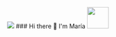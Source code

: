 
<img src="https://i.postimg.cc/3wrSbGtQ/banner-MN-8.png">
### Hi there 👋 I'm María <img src="https://media.giphy.com/media/mGcNjsfWAjY5AEZNw6/giphy.gif" width="50">


<!--
![MNblue's GitHub stats](https://github-readme-stats.vercel.app/api?username=MNblue&show_icons=true&hide=prs,starts)

[![Top Langs](https://github-readme-stats.vercel.app/api/top-langs/?username=MNblue&layout=compact)](https://github.com/MNblue/github-readme-stats)
<img src="https://media.giphy.com/media/WUlplcMpOCEmTGBtBW/giphy.gif" width="30"> 
**MNblue/MNblue** is a ✨ _special_ ✨ repository because its `README.md` (this file) appears on your GitHub profile.

Here are some ideas to get you started:

- 🔭 I’m currently working on ...
- 🌱 I’m currently learning ...
- 👯 I’m looking to collaborate on ...
- 🤔 I’m looking for help with ...
- 💬 Ask me about ...
- 📫 How to reach me: ...
- 😄 Pronouns: ...
- ⚡ Fun fact: ...
-->
